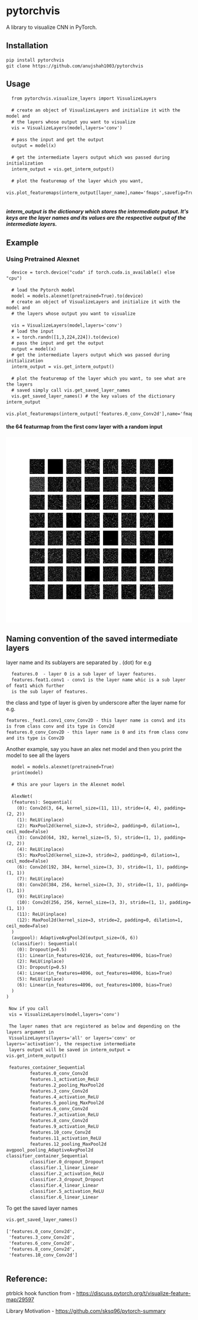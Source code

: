 # pytorchvis
A library to visualize CNN in PyTorch.
## Installation

```
pip install pytorchvis
git clone https://github.com/anujshah1003/pytorchvis
```
## Usage
```
  from pytorchvis.visualize_layers import VisualizeLayers

  # create an object of VisualizeLayers and initialize it with the model and 
  # the layers whose output you want to visualize        
  vis = VisualizeLayers(model,layers='conv')

  # pass the input and get the output
  output = model(x)

  # get the intermediate layers output which was passed during initialization
  interm_output = vis.get_interm_output()

  # plot the featuremap of the layer which you want,
  vis.plot_featuremaps(interm_output[layer_name],name='fmaps',savefig=True)
  
```
##### interm_output is the dictionary which stores the intermediate putput. It's keys are the layer names and its values are the respective output of the intermediate layers.

## Example
### Using Pretrained Alexnet
```
  device = torch.device("cuda" if torch.cuda.is_available() else "cpu")

  # load the Pytorch model
  model = models.alexnet(pretrained=True).to(device)
  # create an object of VisualizeLayers and initialize it with the model and 
  # the layers whose output you want to visualize

  vis = VisualizeLayers(model,layers='conv')
  # load the input
  x = torch.randn([1,3,224,224]).to(device)
  # pass the input and get the output
  output = model(x)
  # get the intermediate layers output which was passed during initialization
  interm_output = vis.get_interm_output()

  # plot the featuremap of the layer which you want, to see what are the layers
  # saved simply call vis.get_saved_layer_names
  vis.get_saved_layer_names() # the key values of the dictionary interm_output
  vis.plot_featuremaps(interm_output['features.0_conv_Conv2d'],name='fmaps',savefig=True)

```
#### the 64 featurmap from the first conv layer with a random input
![](https://github.com/anujshah1003/pytorchvis/blob/master/pytorchvis/output_imgs/noise_inpt_fmap-1.jpg)

## Naming convention of the saved intermediate layers

layer name and its sublayers are separated by . (dot) for e.g
```
  features.0  - layer 0 is a sub layer of layer features.
  features.feat1.conv1 - conv1 is the layer name whic is a sub layer of feat1 which further
  is the sub layer of features.
```
the class and type of layer is given by underscore after the layer name for e.g.
```
features._feat1.conv1_conv_Conv2D - this layer name is conv1 and its is from class conv and its type is Conv2d
features.0_conv_Conv2D - this layer name is 0 and its from class conv and its type is Conv2D
```
Another example, say you have an alex net model and then you print the model to see all the layers
```
  model = models.alexnet(pretrained=True)
  print(model)
  
  # this are your layers in the Alexnet model
  
  AlexNet(
  (features): Sequential(
    (0): Conv2d(3, 64, kernel_size=(11, 11), stride=(4, 4), padding=(2, 2))
    (1): ReLU(inplace)
    (2): MaxPool2d(kernel_size=3, stride=2, padding=0, dilation=1, ceil_mode=False)
    (3): Conv2d(64, 192, kernel_size=(5, 5), stride=(1, 1), padding=(2, 2))
    (4): ReLU(inplace)
    (5): MaxPool2d(kernel_size=3, stride=2, padding=0, dilation=1, ceil_mode=False)
    (6): Conv2d(192, 384, kernel_size=(3, 3), stride=(1, 1), padding=(1, 1))
    (7): ReLU(inplace)
    (8): Conv2d(384, 256, kernel_size=(3, 3), stride=(1, 1), padding=(1, 1))
    (9): ReLU(inplace)
    (10): Conv2d(256, 256, kernel_size=(3, 3), stride=(1, 1), padding=(1, 1))
    (11): ReLU(inplace)
    (12): MaxPool2d(kernel_size=3, stride=2, padding=0, dilation=1, ceil_mode=False)
  )
  (avgpool): AdaptiveAvgPool2d(output_size=(6, 6))
  (classifier): Sequential(
    (0): Dropout(p=0.5)
    (1): Linear(in_features=9216, out_features=4096, bias=True)
    (2): ReLU(inplace)
    (3): Dropout(p=0.5)
    (4): Linear(in_features=4096, out_features=4096, bias=True)
    (5): ReLU(inplace)
    (6): Linear(in_features=4096, out_features=1000, bias=True)
  )
)
  
 Now if you call 
 vis = VisualizeLayers(model,layers='conv')
 
 The layer names that are registered as below and depending on the layers argument in 
 VisualizeLayers(layers='all' or layers='conv' or layers='activation'), the respective intermediate 
 layers output will be saved in interm_output = vis.get_interm_output() 
 
 features_container_Sequential
         features.0_conv_Conv2d
         features.1_activation_ReLU
         features.2_pooling_MaxPool2d
         features.3_conv_Conv2d
         features.4_activation_ReLU
         features.5_pooling_MaxPool2d
         features.6_conv_Conv2d
         features.7_activation_ReLU
         features.8_conv_Conv2d
         features.9_activation_ReLU
         features.10_conv_Conv2d
         features.11_activation_ReLU
         features.12_pooling_MaxPool2d
avgpool_pooling_AdaptiveAvgPool2d
classifier_container_Sequential
         classifier.0_dropout_Dropout
         classifier.1_linear_Linear
         classifier.2_activation_ReLU
         classifier.3_dropout_Dropout
         classifier.4_linear_Linear
         classifier.5_activation_ReLU
         classifier.6_linear_Linear
```
To get the saved layer names
```
vis.get_saved_layer_names()

['features.0_conv_Conv2d',
 'features.3_conv_Conv2d',
 'features.6_conv_Conv2d',
 'features.8_conv_Conv2d',
 'features.10_conv_Conv2d']
 
```

## Reference:

ptrblck hook function from - https://discuss.pytorch.org/t/visualize-feature-map/29597

Library Motivation - https://github.com/sksq96/pytorch-summary
